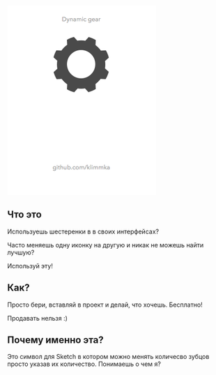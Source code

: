 ![gear](https://raw.githubusercontent.com/klimmka/test_icon/master/wtf.png)

## Что это

Используешь шестеренки в в своих интерфейсах?

Часто меняешь одну иконку на другую и никак не можешь найти лучшую?

Используй эту!

## Как?

Просто бери, вставляй в проект и делай, что хочешь. Бесплатно!

Продавать нельзя :)

## Почему именно эта?

Это символ для Sketch в котором можно менять количесво зубцов просто указав их количество. Понимаешь о чем я?